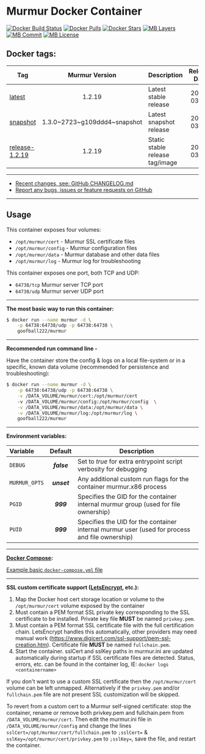 # Murmur Docker Container

[![Docker Build Status](https://img.shields.io/docker/build/goofball222/murmur.svg)](https://hub.docker.com/r/goofball222/murmur/) [![Docker Pulls](https://img.shields.io/docker/pulls/goofball222/murmur.svg)](https://hub.docker.com/r/goofball222/murmur/) [![Docker Stars](https://img.shields.io/docker/stars/goofball222/murmur.svg)](https://hub.docker.com/r/goofball222/murmur/) [![MB Layers](https://images.microbadger.com/badges/image/goofball222/murmur.svg)](https://microbadger.com/images/goofball222/murmur) [![MB Commit](https://images.microbadger.com/badges/commit/goofball222/murmur.svg)](https://microbadger.com/images/goofball222/murmur) [![MB License](https://images.microbadger.com/badges/license/goofball222/murmur.svg)](https://microbadger.com/images/goofball222/murmur)

## Docker tags:
| Tag | Murmur Version | Description | Release Date |
| --- | :---: | --- | :---: |
| [latest](https://github.com/goofball222/murmur/blob/master/stable/Dockerfile) | 1.2.19 | Latest stable release | 2018-03-01 |
| [snapshot](https://github.com/goofball222/murmur/blob/master/snapshot/Dockerfile) | 1.3.0~2723~g109ddd4~snapshot | Latest snapshot release | 2018-03-28 |
| [release-1.2.19](https://github.com/goofball222/murmur/releases/tag/1.2.19) | 1.2.19 | Static stable release tag/image | 2018-03-01 |

---

* [Recent changes, see: GitHub CHANGELOG.md](https://github.com/goofball222/murmur/blob/master/CHANGELOG.md)
* [Report any bugs, issues or feature requests on GitHub](https://github.com/goofball222/murmur/issues)

---

## Usage

This container exposes four volumes:
* `/opt/murmur/cert` - Murmur SSL certificate files
* `/opt/murmur/config` - Murmur configuration files
* `/opt/murmur/data` - Murmur database and other data files
* `/opt/murmur/log` - Murmur log for troubleshooting


This container exposes one port, both TCP and UDP:
* `64738/tcp` Murmur server TCP port
* `64738/udp` Murmur server UDP port

---

**The most basic way to run this container:**

```bash
$ docker run --name murmur -d \
    -p 64738:64738/udp -p 64738:64738 \
    goofball222/murmur
```  

---

**Recommended run command line -**

Have the container store the config & logs on a local file-system or in a specific, known data volume (recommended for persistence and troubleshooting):

```bash
$ docker run --name murmur -d \
    -p 64738:64738/udp -p 64738:64738 \
    -v /DATA_VOLUME/murmur/cert:/opt/murmur/cert
    -v /DATA_VOLUME/murmur/config:/opt/murmur/config  \
    -v /DATA_VOLUME/murmur/data:/opt/murmur/data \
    -v /DATA_VOLUME/murmur/log:/opt/murmur/log \
    goofball222/murmur
```

---

**Environment variables:**

| Variable | Default | Description |
| :--- | :---: | --- |
| `DEBUG` | ***false*** | Set to *true* for extra entrypoint script verbosity for debugging |
| `MURMUR_OPTS` | ***unset*** | Any additional custom run flags for the container murmur.x86 process |
| `PGID` | ***999*** | Specifies the GID for the container internal murmur group (used for file ownership) |
| `PUID` | ***999*** | Specifies the UID for the container internal murmur user (used for process and file ownership) |

---

**[Docker Compose](https://docs.docker.com/compose/):**

[Example basic `docker-compose.yml` file](https://raw.githubusercontent.com/goofball222/murmur/master/examples/docker-compose.yml)

---

**SSL custom certificate support ([LetsEncrypt](https://letsencrypt.org/), etc.):**

1. Map the Docker host cert storage location or volume to the `/opt/murmur/cert` volume exposed by the container
2. Must contain a PEM format SSL private key corresponding to the SSL certificate to be installed.
Private key file **MUST** be named `privkey.pem`. 
3. Must contain a PEM format SSL certificate file with the full certification chain. LetsEncrypt handles this automatically, other providers may need manual work (https://www.digicert.com/ssl-support/pem-ssl-creation.htm).
Certificate file **MUST** be named `fullchain.pem`.
4. Start the container. sslCert and sslKey paths in murmur.ini are updated automatically during startup if SSL certificate files are detected. Status, errors, etc. can be found in the container log, IE: `docker logs <containername>`

If you don't want to use a custom SSL certificate then the `/opt/murmur/cert` volume can be left unmapped. Alternatively if the `privkey.pem` and/or `fullchain.pem` file are not present SSL customization will be skipped.

To revert from a custom cert to a Murmur self-signed certificate: stop the container, rename or remove both privkey.pem and fullchain.pem from `/DATA_VOLUME/murmur/cert`. Then edit the murmur.ini file in `/DATA_VOLUME/murmur/config` and change the lines `sslCert=/opt/murmur/cert/fullchain.pem` to `;sslCert=` & `sslKey=/opt/murmur/cert/privkey.pem` to `;sslKey=`, save the file, and restart the container.


[//]: # (Licensed under the Apache 2.0 license)
[//]: # (Copyright 2018 The Goofball - goofball222@gmail.com)

